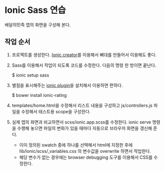Ionic Sass 연습
==============

배달의민족 앱의 화면을 구성해 본다.

## 작업 순서
1. 프로젝트를 생성한다. [Ionic creator](https://creator.ionic.io)를 이용해서 뼈대를 만들어서 이용해도 좋다.

2. Sass를 이용해서 작업이 되도록 코드를 수정한다. 다음의 명령 한 방이면 끝난다.

    $ ionic setup sass

3. 별점을 표시해주는 [ionic plugin](https://github.com/fraserxu/ionic-rating)을 설치해서 이용하면 편하다.

    $ bower install ionic-rating

4. templates/home.html을 수정해서 리스트 내용을 구성하고 js/controllers.js 파일을 수정해서 테스트용 scope을 구성한다.

5. 실제 앱의 화면과 비교하면서 scss/ionic.app.scss를 수정한다. ionic serve 명령을 수행해 놓으면 파일의 변화가 있을 때마다 자동으로 브라우저 화면을 갱신해 준다.
    - 이미 정의된 swatch 중에 하나를 선택해서 html에 지정한 후에 lib/ionic/scss/\_variables.css 의 변수값을 overwrite 하면서 작업한다.
    - 해당 변수가 없는 경우에는 browser debugging 도구를 이용해서 CSS를 수정한다.

